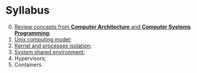 # Syllabus

0. [Review concepts from **Computer Architecture** and **Computer Systems Programming**](0-computer-and-process.md);
1. [Unix computing model](1-unix-computing-model.md);
2. [Kernel and processes isolation](3-kernel-and-processes-isolation.md);
3. [System shared environment](3-system-shared-environment.md);
4. Hypervisors;
5. Containers.